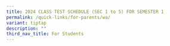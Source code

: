 ```yaml
---
title: 2024 CLASS TEST SCHEDULE (SEC 1 to 5) FOR SEMESTER 1
permalink: /quick-links/for-parents/wa/
variant: tiptap
description: ""
third_nav_title: For Students
---
```

<p></p>
